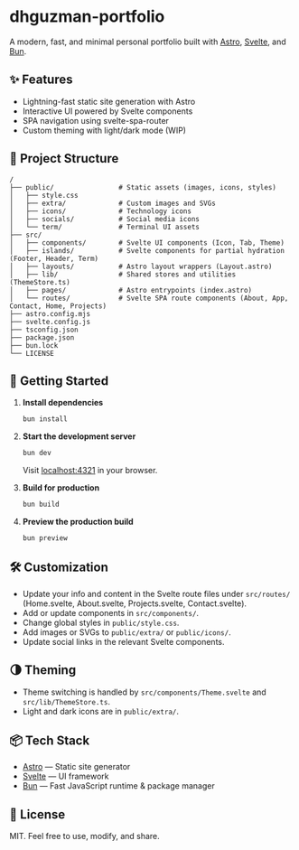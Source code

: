 # dhguzman-portfolio

A modern, fast, and minimal personal portfolio built with [Astro](https://astro.build/), [Svelte](https://svelte.dev/), and [Bun](https://bun.sh/).

## ✨ Features

- Lightning-fast static site generation with Astro
- Interactive UI powered by Svelte components
- SPA navigation using svelte-spa-router
- Custom theming with light/dark mode (WIP)

## 📁 Project Structure

```text
/
├── public/                # Static assets (images, icons, styles)
│   ├── style.css
│   ├── extra/             # Custom images and SVGs
│   ├── icons/             # Technology icons
│   ├── socials/           # Social media icons
│   └── term/              # Terminal UI assets
├── src/
│   ├── components/        # Svelte UI components (Icon, Tab, Theme)
│   ├── islands/           # Svelte components for partial hydration (Footer, Header, Term)
│   ├── layouts/           # Astro layout wrappers (Layout.astro)
│   ├── lib/               # Shared stores and utilities (ThemeStore.ts)
│   ├── pages/             # Astro entrypoints (index.astro)
│   └── routes/            # Svelte SPA route components (About, App, Contact, Home, Projects)
├── astro.config.mjs
├── svelte.config.js
├── tsconfig.json
├── package.json
├── bun.lock
└── LICENSE
```

## 🚀 Getting Started

1. **Install dependencies**
   ```sh
   bun install
   ```
2. **Start the development server**
   ```sh
   bun dev
   ```
   Visit [localhost:4321](http://localhost:4321) in your browser.

3. **Build for production**
   ```sh
   bun build
   ```

4. **Preview the production build**
   ```sh
   bun preview
   ```

## 🛠️ Customization

- Update your info and content in the Svelte route files under `src/routes/` (Home.svelte, About.svelte, Projects.svelte, Contact.svelte).
- Add or update components in `src/components/`.
- Change global styles in `public/style.css`.
- Add images or SVGs to `public/extra/` or `public/icons/`.
- Update social links in the relevant Svelte components.

## 🌗 Theming

- Theme switching is handled by `src/components/Theme.svelte` and `src/lib/ThemeStore.ts`.
- Light and dark icons are in `public/extra/`.

## 📦 Tech Stack

- [Astro](https://astro.build/) — Static site generator
- [Svelte](https://svelte.dev/) — UI framework
- [Bun](https://bun.sh/) — Fast JavaScript runtime & package manager

## 📄 License

MIT. Feel free to use, modify, and share.
